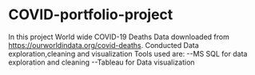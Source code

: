 # COVID-portfolio-project
In this project World wide COVID-19 Deaths Data downloaded from https://ourworldindata.org/covid-deaths. Conducted Data exploration,cleaning and visualization
Tools used are: 
--MS SQL for data exploration and cleaning 
--Tableau for Data visualization
